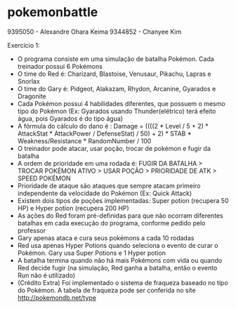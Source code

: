 # pokemonbattle

9395050 - Alexandre Ohara Keima
9344852 - Chanyee Kim

Exercício 1:

- O programa consiste em uma simulação de batalha Pokémon. Cada treinador possui 6 Pokémons
- O time do Red é: Charizard, Blastoise, Venusaur, Pikachu, Lapras e Snorlax
- O time do Gary é: Pidgeot, Alakazam, Rhydon, Arcanine, Gyarados e Dragonite
- Cada Pokémon possui 4 habilidades diferentes, que possuem o mesmo tipo do Pokémon (Ex: Gyarados usando Thunder(elétrico) terá efeito água, pois Gyarados é do tipo água)
- A fórmula do cálculo do dano é : Damage = ((((2 * Level / 5 + 2) * AttackStat * AttackPower / DefenseStat) / 50) + 2) * STAB * Weakness/Resistance * RandomNumber / 100
- O treinador pode atacar, usar poção, trocar de pokémon e fugir da batalha
- A ordem de prioridade em uma rodada é: FUGIR DA BATALHA > TROCAR POKÉMON ATIVO > USAR POÇÃO > PRIORIDADE DE ATK > SPEED POKÉMON
- Prioridade de ataque são ataques que sempre atacam primeiro independente da velocidade do Pokémon (Ex: Quick Attack)
- Existem dois tipos de poções implementadas: Super potion (recupera 50 HP) e Hyper potion (recupera 200 HP)
- As ações do Red foram pré-definidas para que não ocorram diferentes batalhas em cada execução do programa, conforme pedido pelo professor
- Gary apenas ataca e cura seus pokémons a cada 10 rodadas
- Red usa apenas Hyper Potions quando seleciona o evento de curar o Pokémon. Gary usa Super Potions e 1 Hyper potion
- A batalha termina quando não há mais Pokémons com vida ou quando Red decide fugir (na simulação, Red ganha a batalha, então o evento Run não é utilizado)
- (Crédito Extra) Foi implementado o sistema de fraqueza baseado no tipo do Pokémon. A tabela de fraqueza pode ser conferida no site http://pokemondb.net/type
